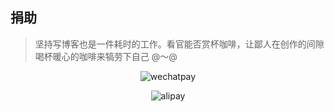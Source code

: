 ## 捐助

> 坚持写博客也是一件耗时的工作。看官能否赏杯咖啡，让鄙人在创作的间隙喝杯暖心的咖啡来犒劳下自己 @～@

<p align="center"><img src="./imgs/wechatpay.jpg" alt="wechatpay" /></p>

<p align="center"><img src="./imgs/alipay.jpg" alt="alipay" /></p>
